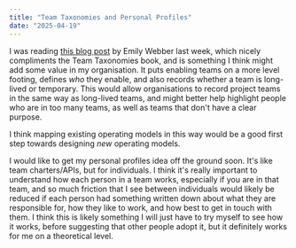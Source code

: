 ```yaml
---
title: "Team Taxonomies and Personal Profiles"
date: "2025-04-19"
---
```


I was reading [this blog post](https://emilywebber.co.uk/team-taxonomies-for-digital-data-and-technology-organisations/) by Emily Webber last week, which nicely compliments the Team Taxonomies book, and is something I think might add some value in my organisation. It puts enabling teams on a more level footing, defines _who_ they enable, and also records whether a team is long-lived or temporary. This would allow organisations to record project teams in the same way as long-lived teams, and might better help highlight people who are in too many teams, as well as teams that don't have a clear purpose.

I think mapping existing operating models in this way would be a good first step towards designing _new_ operating models.

I would like to get my personal profiles idea off the ground soon. It's like team charters/APIs, but for individuals. I think it's really important to understand how each person in a team works, especially if you are in that team, and so much friction that I see between individuals would likely be reduced if each person had something written down about what they are responsible for, how they like to work, and how best to get in touch with them. I think this is likely something I will just have to try myself to see how it works, before suggesting that other people adopt it, but it definitely works for me on a theoretical level.